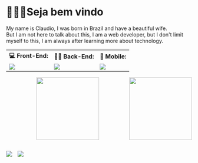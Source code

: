 <h1>🙋🏻‍♂️Seja bem vindo</h1>

<p>
My name is Claudio, I was born in Brazil and have a beautiful wife.<br>
But I am not here to talk about this, I am a web developer, but I don't limit myself to this, I am always after learning more about technology.
</p>

<table>
    <tr >
        <th>💻 Front-End:</th>
        <th>👨‍💻 Back-End:</th>
        <th>📱 Mobile:</th>
    </tr>
    <tr>
        <td>
            <img src="https://skills.thijs.gg/icons?i=nextjs,react">
        </td>
        <td>
            <img src="https://skills.thijs.gg/icons?i=nodejs">
        </td>
        <td>
            <img src="https://skills.thijs.gg/icons?i=react">
        </td>
    </tr>
</table>

<a href="https://github.com/DevClaudioFilho" style="display:flex;flex-direction:row">
    <img height="170em" style="margin-left:auto" src="https://github-readme-stats.vercel.app/api/top-langs/?username=DevClaudioFilho&layout=compact&langs_count=7&theme=vue-dark"/>
    <img height="170em" style="margin-left:auto" src="https://github-readme-stats.vercel.app/api?username=DevClaudioFilho&show_icons=true&theme=vue-dark&include_all_commits=true&count_private=true" />
</a>

<div style="display:flex;flex-direction:row;margin-top:30px;">
    <a href="https://instagram.com/claudio_martinss" target="_blank" style="margin-right:15px;">
        <img src="https://img.shields.io/badge/-Instagram-%23E4405F?style=for-the-badge&logo=instagram&logoColor=white&color=gray" target="_blank" />
    </a>
    <a href="https://www.linkedin.com/in/claudio-martins-de-pinho-filho-99a6a1192/" target="_blank">
        <img src="https://img.shields.io/badge/-Linkedin-%23E4405F?style=for-the-badge&logo=linkedin&logoColor=white&color=gray" target="_blank" />
    </a>
</div>
